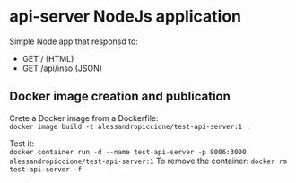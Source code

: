 # api-server NodeJs application

Simple Node app that responsd to:

- GET /  (HTML)
- GET /api/inso  (JSON)

## Docker image creation and publication

Crete a Docker image from a Dockerfile:  
``docker image build -t alessandropiccione/test-api-server:1 .``

Test it:  
``docker container run -d --name test-api-server -p 8006:3000 alessandropiccione/test-api-server:1``
To remove the container: ``docker rm test-api-server -f``

